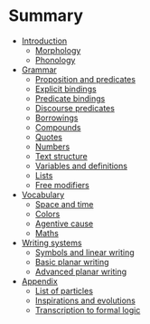 # Summary

- [Introduction](chapters/1.md)
  - [Morphology](chapters/1-1.md)
  - [Phonology](chapters/1-2.md)
- [Grammar]()
  - [Proposition and predicates](chapters/2-1.md)
  - [Explicit bindings]()
  - [Predicate bindings]()
  - [Discourse predicates]()
  - [Borrowings]()
  - [Compounds]()
  - [Quotes]()
  - [Numbers]()
  - [Text structure]()
  - [Variables and definitions]()
  - [Lists]()
  - [Free modifiers]()
- [Vocabulary]()
  - [Space and time]()
  - [Colors]()
  - [Agentive cause]()
  - [Maths]()
- [Writing systems]()
  - [Symbols and linear writing]()
  - [Basic planar writing]()
  - [Advanced planar writing]()
- [Appendix]()
  - [List of particles]()
  - [Inspirations and evolutions]()
  - [Transcription to formal logic]()
